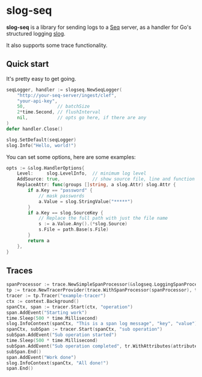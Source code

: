 # slog-seq

**slog-seq** is a library for sending logs to a [Seq](https://datalust.co/seq) server, as a handler for Go's structured logging [slog](https://go.dev/blog/slog).

It also supports some trace functionality.

## Quick start

It's pretty easy to get going.

```go
seqLogger, handler := slogseq.NewSeqLogger(
	"http://your-seq-server/ingest/clef",
	"your-api-key",
	50,            // batchSize
	2*time.Second, // flushInterval
	nil,           // opts go here, if there are any
)
defer handler.Close()

slog.SetDefault(seqLogger)
slog.Info("Hello, world!")
```

You can set some options, here are some examples:

```go
opts := &slog.HandlerOptions{
	Level:     slog.LevelInfo,  // minimum log level
	AddSource: true,            // show source file, line and function in log
	ReplaceAttr: func(groups []string, a slog.Attr) slog.Attr {
		if a.Key == "password" {
			// mask passwords
			a.Value = slog.StringValue("*****")
		}
		if a.Key == slog.SourceKey {
			// Replace the full path with just the file name
			s := a.Value.Any().(*slog.Source)
			s.File = path.Base(s.File)
		}
		return a
	},
}
```

## Traces

```go
spanProcessor := trace.NewSimpleSpanProcessor(&slogseq.LoggingSpanProcessor{Handler: handler})
tp := trace.NewTracerProvider(trace.WithSpanProcessor(spanProcessor), trace.WithSampler(trace.AlwaysSample()))
tracer := tp.Tracer("example-tracer")
ctx := context.Background()
spanCtx, span := tracer.Start(ctx, "operation")
span.AddEvent("Starting work")
time.Sleep(500 * time.Millisecond)
slog.InfoContext(spanCtx, "This is a span log message", "key", "value")
spanCtx, subSpan := tracer.Start(spanCtx, "sub operation")
subSpan.AddEvent("Sub operation started")
time.Sleep(500 * time.Millisecond)
subSpan.AddEvent("Sub operation completed", tr.WithAttributes(attribute.String("key", "value")))
subSpan.End()
span.AddEvent("Work done")
slog.InfoContext(spanCtx, "All done!")
span.End()
```
